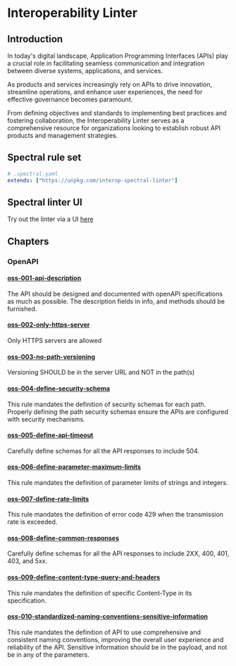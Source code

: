# Interoperability Linter

## Introduction

In today's digital landscape, Application Programming Interfaces (APIs) play a crucial role in facilitating seamless communication and integration between diverse systems, applications, and services.

As products and services increasingly rely on APIs to drive innovation, streamline operations, and enhance user experiences, the need for effective governance becomes paramount.

From defining objectives and standards to implementing best practices and fostering collaboration, the Interoperability Linter serves as a comprehensive resource for organizations looking to establish robust API products and management strategies.

## Spectral rule set

```yaml
# .spectral.yaml
extends: ["https://unpkg.com/interop-spectral-linter"]
```

## Spectral linter UI

Try out the linter via a UI [here](https://go.gov.sg/demo-linter-ui)

## Chapters

### OpenAPI

#### [oss-001-api-description](rules/openapi/001/rule)

The API should be designed and documented with openAPI specifications as much as possible. The description fields in info, and methods should be furnished.

#### [oss-002-only-https-server](rules/openapi/002/rule)

Only HTTPS servers are allowed

#### [oss-003-no-path-versioning](rules/openapi/003/rule)

Versioning SHOULD be in the server URL and NOT in the path(s)

#### [oss-004-define-security-schema](rules/openapi/004/rule.md)

This rule mandates the definition of security schemas for each path. Properly defining the path security schemas ensure the APIs are configured with security mechanisms.

#### [oss-005-define-api-timeout](rules/openapi/005/rule.md)

Carefully define schemas for all the API responses to include 504.

#### [oss-006-define-parameter-maximum-limits](rules/openapi/006/rule.md)

This rule mandates the definition of parameter limits of strings and integers.

#### [oss-007-define-rate-limits](rules/openapi/007/rule.md)

This rule mandates the definition of error code 429 when the transmission rate is exceeded.

#### [oss-008-define-common-responses](rules/openapi/008/rule.md)

Carefully define schemas for all the API responses to include 2XX, 400, 401, 403, and 5xx.

#### [oss-009-define-content-type-query-and-headers](rules/openapi/009/rule.md)

This rule mandates the definition of specific Content-Type in its specification.

#### [oss-010-standardized-naming-conventions-sensitive-information](rules/openapi/010/rule.md)

This rule mandates the definition of API to use comprehensive and consistent naming conventions, improving the overall user experience and reliability of the API. Sensitive information should be in the payload, and not be in any of the parameters.
